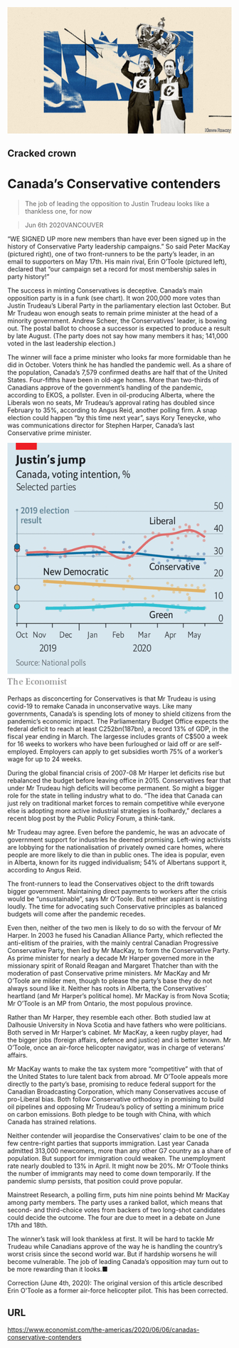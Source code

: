 ![](./images/20200606_AMD002_0.jpg)

## Cracked crown

# Canada’s Conservative contenders

> The job of leading the opposition to Justin Trudeau looks like a thankless one, for now

> Jun 6th 2020VANCOUVER

“WE SIGNED UP more new members than have ever been signed up in the history of Conservative Party leadership campaigns.” So said Peter MacKay (pictured right), one of two front-runners to be the party’s leader, in an email to supporters on May 17th. His main rival, Erin O’Toole (pictured left), declared that “our campaign set a record for most membership sales in party history!”

The success in minting Conservatives is deceptive. Canada’s main opposition party is in a funk (see chart). It won 200,000 more votes than Justin Trudeau’s Liberal Party in the parliamentary election last October. But Mr Trudeau won enough seats to remain prime minister at the head of a minority government. Andrew Scheer, the Conservatives’ leader, is bowing out. The postal ballot to choose a successor is expected to produce a result by late August. (The party does not say how many members it has; 141,000 voted in the last leadership election.)

The winner will face a prime minister who looks far more formidable than he did in October. Voters think he has handled the pandemic well. As a share of the population, Canada’s 7,579 confirmed deaths are half that of the United States. Four-fifths have been in old-age homes. More than two-thirds of Canadians approve of the government’s handling of the pandemic, according to EKOS, a pollster. Even in oil-producing Alberta, where the Liberals won no seats, Mr Trudeau’s approval rating has doubled since February to 35%, according to Angus Reid, another polling firm. A snap election could happen “by this time next year”, says Kory Teneycke, who was communications director for Stephen Harper, Canada’s last Conservative prime minister.

![](./images/20200606_AMC831.png)

Perhaps as disconcerting for Conservatives is that Mr Trudeau is using covid-19 to remake Canada in unconservative ways. Like many governments, Canada’s is spending lots of money to shield citizens from the pandemic’s economic impact. The Parliamentary Budget Office expects the federal deficit to reach at least C$252bn ($187bn), a record 13% of GDP, in the fiscal year ending in March. The largesse includes grants of C$500 a week for 16 weeks to workers who have been furloughed or laid off or are self-employed. Employers can apply to get subsidies worth 75% of a worker’s wage for up to 24 weeks.

During the global financial crisis of 2007-08 Mr Harper let deficits rise but rebalanced the budget before leaving office in 2015. Conservatives fear that under Mr Trudeau high deficits will become permanent. So might a bigger role for the state in telling industry what to do. “The idea that Canada can just rely on traditional market forces to remain competitive while everyone else is adopting more active industrial strategies is foolhardy,” declares a recent blog post by the Public Policy Forum, a think-tank.

Mr Trudeau may agree. Even before the pandemic, he was an advocate of government support for industries he deemed promising. Left-wing activists are lobbying for the nationalisation of privately owned care homes, where people are more likely to die than in public ones. The idea is popular, even in Alberta, known for its rugged individualism; 54% of Albertans support it, according to Angus Reid.

The front-runners to lead the Conservatives object to the drift towards bigger government. Maintaining direct payments to workers after the crisis would be “unsustainable”, says Mr O’Toole. But neither aspirant is resisting loudly. The time for advocating such Conservative principles as balanced budgets will come after the pandemic recedes.

Even then, neither of the two men is likely to do so with the fervour of Mr Harper. In 2003 he fused his Canadian Alliance Party, which reflected the anti-elitism of the prairies, with the mainly central Canadian Progressive Conservative Party, then led by Mr MacKay, to form the Conservative Party. As prime minister for nearly a decade Mr Harper governed more in the missionary spirit of Ronald Reagan and Margaret Thatcher than with the moderation of past Conservative prime ministers. Mr MacKay and Mr O’Toole are milder men, though to please the party’s base they do not always sound like it. Neither has roots in Alberta, the Conservatives’ heartland (and Mr Harper’s political home). Mr MacKay is from Nova Scotia; Mr O’Toole is an MP from Ontario, the most populous province.

Rather than Mr Harper, they resemble each other. Both studied law at Dalhousie University in Nova Scotia and have fathers who were politicians. Both served in Mr Harper’s cabinet. Mr MacKay, a keen rugby player, had the bigger jobs (foreign affairs, defence and justice) and is better known. Mr O’Toole, once an air-force helicopter navigator, was in charge of veterans’ affairs.

Mr MacKay wants to make the tax system more “competitive” with that of the United States to lure talent back from abroad. Mr O’Toole appeals more directly to the party’s base, promising to reduce federal support for the Canadian Broadcasting Corporation, which many Conservatives accuse of pro-Liberal bias. Both follow Conservative orthodoxy in promising to build oil pipelines and opposing Mr Trudeau’s policy of setting a minimum price on carbon emissions. Both pledge to be tough with China, with which Canada has strained relations.

Neither contender will jeopardise the Conservatives’ claim to be one of the few centre-right parties that supports immigration. Last year Canada admitted 313,000 newcomers, more than any other G7 country as a share of population. But support for immigration could weaken. The unemployment rate nearly doubled to 13% in April. It might now be 20%. Mr O’Toole thinks the number of immigrants may need to come down temporarily. If the pandemic slump persists, that position could prove popular.

Mainstreet Research, a polling firm, puts him nine points behind Mr MacKay among party members. The party uses a ranked ballot, which means that second- and third-choice votes from backers of two long-shot candidates could decide the outcome. The four are due to meet in a debate on June 17th and 18th.

The winner’s task will look thankless at first. It will be hard to tackle Mr Trudeau while Canadians approve of the way he is handling the country’s worst crisis since the second world war. But if hardship worsens he will become vulnerable. The job of leading Canada’s opposition may turn out to be more rewarding than it looks.■

Correction (June 4th, 2020): The original version of this article described Erin O'Toole as a former air-force helicopter pilot. This has been corrected.

## URL

https://www.economist.com/the-americas/2020/06/06/canadas-conservative-contenders
